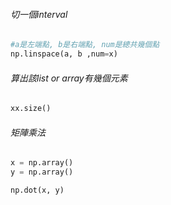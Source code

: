 ###### 切一個interval
```Python
#a是左端點, b是右端點, num是總共幾個點
np.linspace(a, b ,num=x)
```

###### 算出該list or array有幾個元素
```Python
xx.size()
```

###### 矩陣乘法
```Python
x = np.array()
y = np.array()

np.dot(x, y)
```